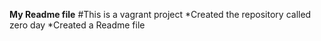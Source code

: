 **My Readme file**
#This is a vagrant project
*Created the repository called zero day
*Created a Readme file
